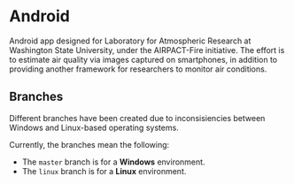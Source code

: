 # Android
Android app designed for Laboratory for Atmospheric Research at Washington State University, under the AIRPACT-Fire initiative. The effort is to estimate air quality via images captured on smartphones, in addition to providing another framework for researchers to monitor air conditions.

## Branches
Different branches have been created due to inconsisiencies between Windows and Linux-based operating systems.

Currently, the branches mean the following:
* The ```master``` branch is for a **Windows** environment.
* The ```linux``` branch is for a **Linux** environment.
